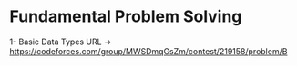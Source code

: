# Fundamental Problem Solving

1- Basic Data Types URL -> https://codeforces.com/group/MWSDmqGsZm/contest/219158/problem/B
